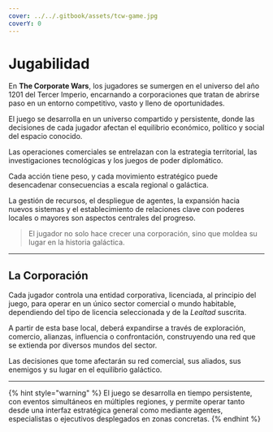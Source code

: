 ```yaml
---
cover: ../../.gitbook/assets/tcw-game.jpg
coverY: 0
---
```


# Jugabilidad

En **The Corporate Wars**, los jugadores se sumergen en el universo del año 1201 del Tercer Imperio, encarnando a corporaciones que tratan de abrirse paso en un entorno competitivo, vasto y lleno de oportunidades.

El juego se desarrolla en un universo compartido y persistente, donde las decisiones de cada jugador afectan el equilibrio económico, político y social del espacio conocido.

Las operaciones comerciales se entrelazan con la estrategia territorial, las investigaciones tecnológicas y los juegos de poder diplomático.

Cada acción tiene peso, y cada movimiento estratégico puede desencadenar consecuencias a escala regional o galáctica.

La gestión de recursos, el despliegue de agentes, la expansión hacia nuevos sistemas y el establecimiento de relaciones clave con poderes locales o mayores son aspectos centrales del progreso.

> El jugador no solo hace crecer una corporación, sino que moldea su lugar en la historia galáctica.

***

## La Corporación

Cada jugador controla una entidad corporativa, licenciada, al principio del juego, para operar en un único sector comercial o mundo habitable, dependiendo del tipo de licencia seleccionada y de la _Lealtad_ suscrita.

A partir de esta base local, deberá expandirse a través de exploración, comercio, alianzas, influencia o confrontación, construyendo una red que se extienda por diversos mundos del sector.

Las decisiones que tome afectarán su red comercial, sus aliados, sus enemigos y su lugar en el equilibrio galáctico.

***

{% hint style="warning" %}
El juego se desarrolla en tiempo persistente, con eventos simultáneos en múltiples regiones, y permite operar tanto desde una interfaz estratégica general como mediante agentes, especialistas o ejecutivos desplegados en zonas concretas.
{% endhint %}
